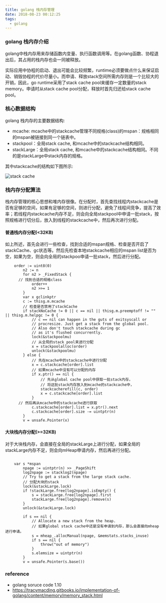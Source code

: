 ```yaml
---
title: golang 栈内存管理
date: 2018-08-23 00:12:25
tags:
  - golang
---
```


### golang 栈内存介绍

golang中栈内存用来存储函数内变量、执行函数调用等。在golang函数、协程退出后，其占用的栈内存也会一同被释放。

实际应用中协程的启动、退出可能会比较频繁，runtime必须要做点什么来保证启动、销毁协程的代价尽量小。而申请、释放stack空间所需内存则是一个比较大的开销，因此，go runtime采用了stack cache pool来缓存一定数量的stack memory。申请时从stack cache pool分配，释放时首先归还给stack cache pool。

### 核心数据结构

golang 栈内存的主要数据结构:

* mcache: mcache中的stackcache管理不同规格(class)的mspan：规格相同的mspan被链接到同一个链表中。
* stackpool：全局stack cache, 和mcache中的stackcache结构相同。
* stackLarge：全局stack cache, 和mcache中的stackcache结构相同。不同的是stackLarge中stack内存的规格。

其中stackcache的结构如下图所示:

![stack cache](https://s1.ax1x.com/2018/08/25/PbiuXd.png)

### 栈内存分配算法

栈内存管理的核心思想和堆内存很像。在分配时，首先查找线程内stackcache是否有足够的空间，如果有足够的空间，则进行分配，避免了线程间竞争，提高了效率；若线程内stackcache内存不足，则会向全局stackpool中申请一批stack，按照规格进行切分后，放入到线程的stackcache中，然后再次进行分配。

#### 普通栈内存分配(<32KB)

如上所述，首先会进行一些检查，找到合适的mspan规格、检查是否开启了stackCache、gc状态等。然后先检查本地stackcache相应的mspan list是否为空，如果为空，则会向全局的stackpoo申请一批stack，然后进行分配。

```golang
    order := uint8(0)
		n2 := n
		for n2 > _FixedStack {
      // 找到合适的规格class
			order++
			n2 >>= 1
		}
		var x gclinkptr
		c := thisg.m.mcache
		// 检查是否禁用了stackCache
		if stackNoCache != 0 || c == nil || thisg.m.preemptoff != "" || thisg.m.helpgc != 0 {
			// c == nil can happen in the guts of exitsyscall or
			// procresize. Just get a stack from the global pool.
			// Also don't touch stackcache during gc
			// as it's flushed concurrently.
			lock(&stackpoolmu)
			// 从全局的stack pool来进行分配
			x = stackpoolalloc(order)
			unlock(&stackpoolmu)
		} else {
			// 先在mcache中的stackcache中进行分配
			x = c.stackcache[order].list
			// 如果mcache中没有可以分配的内存
			if x.ptr() == nil {
				// 先从global cache pool中获取一批stack内存，
				// 将这批stack内存放入到mcache的stackcache中，
				stackcacherefill(c, order)
				x = c.stackcache[order].list
			}
      // 然后再从mcache中的stackcache进行获取
			c.stackcache[order].list = x.ptr().next
			c.stackcache[order].size -= uintptr(n)
		}
		v = unsafe.Pointer(x)
```

#### 大块栈内存分配(>=32KB)

对于大块栈内存，会直接在全局的stackLarge上进行分配，如果全局的stackLarge内存不足，则会向mHeap申请内存，然后再进行分配。

```golang

    var s *mspan
		npage := uintptr(n) >> _PageShift
		log2npage := stacklog2(npage)
		// Try to get a stack from the large stack cache.
		// 分配大块的stack
		lock(&stackLarge.lock)
		if !stackLarge.free[log2npage].isEmpty() {
			s = stackLarge.free[log2npage].first
			stackLarge.free[log2npage].remove(s)
		}
		unlock(&stackLarge.lock)

		if s == nil {
			// Allocate a new stack from the heap.
			// 如果global stack cache中还是没有申请到内存，那么会直接向mheap进行申请。
			s = mheap_.allocManual(npage, &memstats.stacks_inuse)
			if s == nil {
				throw("out of memory")
			}
			s.elemsize = uintptr(n)
		}
		v = unsafe.Pointer(s.base())

```

### reference

* golang soruce code 1.10
* https://tracymacding.gitbooks.io/implementation-of-golang/content/memory/memory_stack.html

